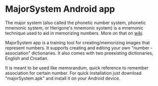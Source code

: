 # MajorSystem Android app

The major system (also called the phonetic number system, phonetic mnemonic system, or Herigone's mnemonic system) is a mnemonic
technique used to aid in memorizing numbers.
More on that on [wiki](https://en.wikipedia.org/wiki/Mnemonic_major_system)

MajorSystem app is a training tool for creating/memorizing images that represent numbers.
It supports creating and editing your own "number - association" dictionaries.
It also comes with two preexisting dictionaries, English and Croatian.

It is meant to be used like memorandum, quick reference to remember association for certain number.
For quick installation just download "majorSystem.apk" and install it on your Android device.

